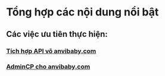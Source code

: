 # Tổng hợp các nội dung nổi bật

## Các việc ưu tiên thực hiện:

### [Tích hợp API vô anvibaby.com](https://github.com/vinaas/simpleweb/wiki/T%C3%ADch-h%E1%BB%A3p-t%C3%ADnh-n%C4%83ng-API-c%E1%BB%A7a-Admincenter-v%C3%A0o-Docpad-website)

### [AdminCP cho anvibaby.com]()



